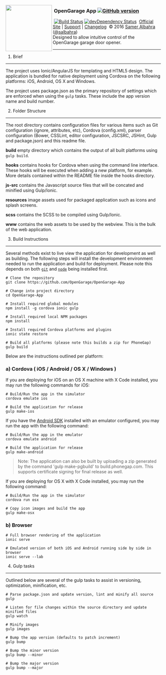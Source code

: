 <img align="left" height="150" src="https://github.com/OpenGarage/OpenGarage-App/blob/master/resources/icon.png?raw=true"><h3>&nbsp;OpenGarage App [![GitHub version](https://badge.fury.io/gh/OpenGarage%2FOpenGarage-App.svg)](http://badge.fury.io/gh/OpenGarage%2FOpenGarage-App)</h3>
&nbsp;[![Build Status](https://travis-ci.org/OpenGarage/OpenGarage-App.svg?branch=master)](https://travis-ci.org/OpenGarage/OpenGarage-App) [![devDependency Status](https://david-dm.org/OpenGarage/OpenGarage-App/dev-status.svg)](https://david-dm.org/OpenGarage/OpenGarage-App#info=devDependencies)
&nbsp;[Official Site][official] | [Support][help] | [Changelog][changelog]
&nbsp;&copy; 2016 [Samer Albahra][salbahra] ([@salbahra](https://twitter.com/salbahra))
<br>
Designed to allow intuitive control of the OpenGarage garage door opener.

---

[official]: https://opengarage.io
[help]: http://opengarage.io
[changelog]: https://github.com/OpenGarage/OpenGarage-App/releases
[salbahra]: http://albahra.com

1) Brief
------------------------------------------

The project uses Ionic/AngularJS for templating and HTML5 design. The application is bundled for native deployment using Cordova on the following platforms: iOS, Android, OS X and Windows.

The project uses package.json as the primary repository of settings which are enforced when using the `gulp` tasks. These include the app version name and build number.

2) Folder Structure
------------------------------------------

The root directory contains configuration files for various items such as Git configuration (ignore, attributes, etc), Cordova (config.xml), parser configuration (Bower, CSSLint, editor configuration, JSCSRC, JSHint, Gulp and package.json) and this readme file.

**build** empty directory which contains the output of all built platforms using `gulp build`.

**hooks** contains hooks for Cordova when using the command line interface. These hooks will be executed when adding a new platform, for example. More details contained within the README file inside the hooks directory.

**js-src** contains the Javascript source files that will be concated and minified using Gulp/Ionic.

**resources** image assets used for packaged application such as icons and splash screens.

**scss** contains the SCSS to be compiled using Gulp/Ionic.

**www** contains the web assets to be used by the webview. This is the bulk of the web application.

3) Build Instructions
------------------------------------------

Several methods exist to live view the application for development as well as building. The following steps will install the development environment needed to run the application and build for deployment. Please note this depends on both [`git`](https://git-scm.com/book/en/v2/Getting-Started-Installing-Git) and [`node`](https://nodejs.org/en/download/) being installed first.

```
# Clone the repository
git clone https://github.com/OpenGarage/OpenGarage-App

# Change into project directory
cd OpenGarage-App

# Install required global modules
npm install -g cordova ionic gulp

# Install required local NPM packages
npm install

# Install required Cordova platforms and plugins
ionic state restore

# Build all platforms (please note this builds a zip for PhoneGap)
gulp build
```

Below are the instructions outlined per platform:

<h3>a) Cordova ( iOS / Android / OS X / Windows )</h3>

If you are deploying for iOS on an OS X machine with X Code installed, you may run the following commands for iOS:

```
# Build/Run the app in the simulator
cordova emulate ios

# Build the application for release
gulp make-ios
```

If you have the [Android SDK](https://developer.android.com/sdk/index.html) installed with an emulator configured, you may run the app with the following command:

```
# Build/Run the app in the emulator
cordova emulate android

# Build the application for release
gulp make-android
```

> Note: The application can also be built by uploading a zip generated by the command 'gulp make-pgbuild' to build.phonegap.com. This supports certificate signing for final release as well.

If you are deploying for OS X with X Code installed, you may run the following command:

```
# Build/Run the app in the simulator
cordova run osx

# Copy icon images and build the app
gulp make-osx
```

<h3>b) Browser</h3>

```
# Full browser rendering of the application
ionic serve

# Emulated version of both iOS and Android running side by side in browser
ionic serve --lab
```

4) Gulp tasks
------------------------------------------

Outlined below are several of the gulp tasks to assist in versioning, optimization, minification, etc.

```
# Parse package.json and update version, lint and minify all source
gulp

# Listen for file changes within the source directory and update minified files
gulp watch

# Minify images
gulp images

# Bump the app version (defaults to patch increment)
gulp bump

# Bump the minor version
gulp bump --minor

# Bump the major version
gulp bump --major
```
